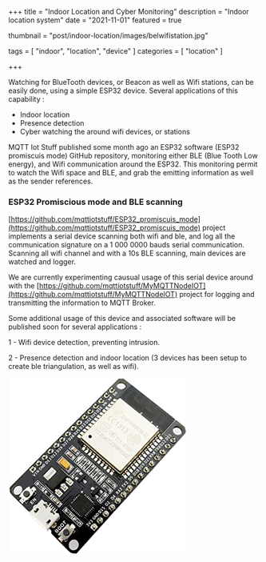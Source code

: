 +++
title = "Indoor Location and Cyber Monitoring"
description = "Indoor location system"
date = "2021-11-01"
featured = true

thumbnail = "post/indoor-location/images/belwifistation.jpg"

tags = [
    "indoor", "location", "device"
]
categories = [
    "location"
]

+++



Watching for BlueTooth devices, or Beacon as well as Wifi stations, can be easily done, using a simple ESP32 device.  Several applications of this capability :

- Indoor location
- Presence detection
- Cyber watching the around wifi devices, or stations



<!--more-->



MQTT Iot Stuff published some month ago an ESP32 software (ESP32 promiscuis mode) GitHub repository, monitoring either BLE (Blue Tooth Low energy), and Wifi communication around the ESP32. This monitoring permit to watch the Wifi space and BLE, and grab the emitting information as well as the sender references.



### ESP32 Promiscious mode and BLE scanning



[https://github.com/mqttiotstuff/ESP32_promiscuis_mode](https://github.com/mqttiotstuff/ESP32_promiscuis_mode) project implements a serial device scanning both wifi and ble, and log all the communication signature on a 1 000 0000 bauds serial communication. Scanning all wifi channel and with a 10s BLE scanning, main devices are watched and logger.

We are currently experimenting causual usage of this serial device around with the [https://github.com/mqttiotstuff/MyMQTTNodeIOT](https://github.com/mqttiotstuff/MyMQTTNodeIOT) project for logging and transmitting the information to MQTT Broker. 

Some additional usage of this device and associated software will be published soon for several applications : 

1 -  Wifi device detection, preventing intrusion.

2 - Presence detection and indoor location (3 devices has been setup to create ble triangulation, as well as wifi).



![](images/esp32_dev.jpg)



